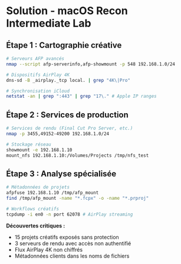 # Solution - macOS Recon Intermediate Lab

## Étape 1 : Cartographie créative

```bash
# Serveurs AFP avancés
nmap --script afp-serverinfo,afp-showmount -p 548 192.168.1.0/24

# Dispositifs AirPlay 4K
dns-sd -B _airplay._tcp local. | grep "4K\|Pro"

# Synchronisation iCloud
netstat -an | grep ":443" | grep "17\." # Apple IP ranges
```

## Étape 2 : Services de production

```bash
# Services de rendu (Final Cut Pro Server, etc.)
nmap -p 3455,49152-49200 192.168.1.0/24

# Stockage réseau
showmount -e 192.168.1.10
mount_nfs 192.168.1.10:/Volumes/Projects /tmp/nfs_test
```

## Étape 3 : Analyse spécialisée

```bash
# Métadonnées de projets
afpfuse 192.168.1.10 /tmp/afp_mount
find /tmp/afp_mount -name "*.fcpx" -o -name "*.prproj"

# Workflows créatifs
tcpdump -i en0 -n port 62078 # AirPlay streaming
```

**Découvertes critiques :**
- 15 projets créatifs exposés sans protection
- 3 serveurs de rendu avec accès non authentifié
- Flux AirPlay 4K non chiffrés
- Métadonnées clients dans les noms de fichiers

